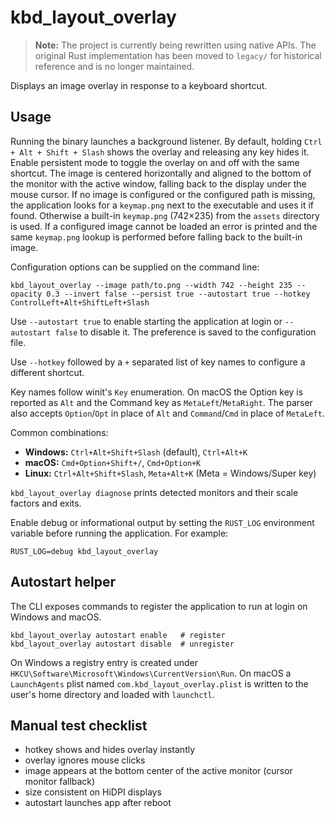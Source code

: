 # kbd_layout_overlay

> **Note:** The project is currently being rewritten using native APIs. The
> original Rust implementation has been moved to `legacy/` for historical
> reference and is no longer maintained.

Displays an image overlay in response to a keyboard shortcut.

## Usage

Running the binary launches a background listener. By default, holding
`Ctrl + Alt + Shift + Slash` shows the overlay and releasing any key hides
it. Enable persistent mode to toggle the overlay on and off with the same
shortcut. The image is centered horizontally and aligned to the bottom of the monitor
with the active window, falling back to the display under the mouse cursor. If no image is configured or the
configured path is missing, the application looks for a `keymap.png` next to
the executable and uses it if found. Otherwise a built-in `keymap.png`
(742×235) from the `assets` directory is used. If a configured image cannot be
loaded an error is printed and the same `keymap.png` lookup is performed before
falling back to the built-in image.

Configuration options can be supplied on the command line:

```
kbd_layout_overlay --image path/to.png --width 742 --height 235 --opacity 0.3 --invert false --persist true --autostart true --hotkey ControlLeft+Alt+ShiftLeft+Slash
```

Use `--autostart true` to enable starting the application at login or
`--autostart false` to disable it. The preference is saved to the
configuration file.

Use `--hotkey` followed by a `+` separated list of key names to configure a
different shortcut.

Key names follow winit's `Key` enumeration. On macOS the Option key is
reported as `Alt` and the Command key as `MetaLeft`/`MetaRight`. The parser also
accepts `Option`/`Opt` in place of `Alt` and `Command`/`Cmd` in place of
`MetaLeft`.

Common combinations:

- **Windows:** `Ctrl+Alt+Shift+Slash` (default), `Ctrl+Alt+K`
- **macOS:** `Cmd+Option+Shift+/`, `Cmd+Option+K`
- **Linux:** `Ctrl+Alt+Shift+Slash`, `Meta+Alt+K` (Meta = Windows/Super key)

`kbd_layout_overlay diagnose` prints detected monitors and their scale
factors and exits.

Enable debug or informational output by setting the `RUST_LOG` environment
variable before running the application. For example:

```
RUST_LOG=debug kbd_layout_overlay
```

## Autostart helper

The CLI exposes commands to register the application to run at login on
Windows and macOS.

```
kbd_layout_overlay autostart enable   # register
kbd_layout_overlay autostart disable  # unregister
```

On Windows a registry entry is created under
`HKCU\Software\Microsoft\Windows\CurrentVersion\Run`. On macOS a
`LaunchAgents` plist named `com.kbd_layout_overlay.plist` is written to the
user's home directory and loaded with `launchctl`.

## Manual test checklist

- hotkey shows and hides overlay instantly
- overlay ignores mouse clicks
- image appears at the bottom center of the active monitor (cursor monitor fallback)
- size consistent on HiDPI displays
- autostart launches app after reboot
